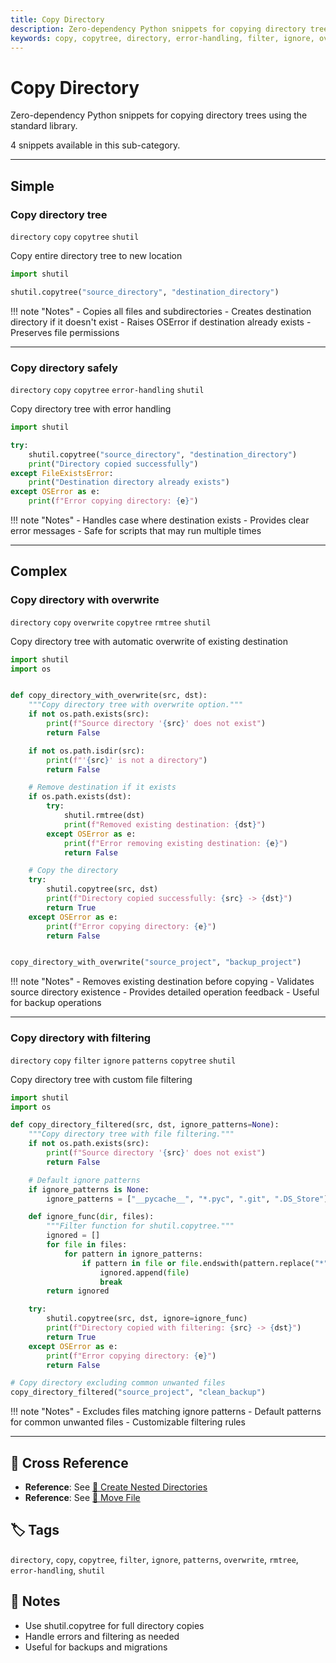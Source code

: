 ```yaml
---
title: Copy Directory
description: Zero-dependency Python snippets for copying directory trees using the standard library.
keywords: copy, copytree, directory, error-handling, filter, ignore, overwrite, patterns, rmtree, shutil
---
```


# Copy Directory

Zero-dependency Python snippets for copying directory trees using the standard library.

4 snippets available in this sub-category.

---

## Simple

###  Copy directory tree

`directory` `copy` `copytree` `shutil`

Copy entire directory tree to new location

```python
import shutil

shutil.copytree("source_directory", "destination_directory")
```

!!! note "Notes"
    - Copies all files and subdirectories
    - Creates destination directory if it doesn't exist
    - Raises OSError if destination already exists
    - Preserves file permissions

<hr class="snippet-divider">

### Copy directory safely

`directory` `copy` `copytree` `error-handling` `shutil`

Copy directory tree with error handling

```python
import shutil

try:
    shutil.copytree("source_directory", "destination_directory")
    print("Directory copied successfully")
except FileExistsError:
    print("Destination directory already exists")
except OSError as e:
    print(f"Error copying directory: {e}")
```

!!! note "Notes"
    - Handles case where destination exists
    - Provides clear error messages
    - Safe for scripts that may run multiple times

<hr class="snippet-divider">

## Complex

###  Copy directory with overwrite

`directory` `copy` `overwrite` `copytree` `rmtree` `shutil`

Copy directory tree with automatic overwrite of existing destination

```python
import shutil
import os


def copy_directory_with_overwrite(src, dst):
    """Copy directory tree with overwrite option."""
    if not os.path.exists(src):
        print(f"Source directory '{src}' does not exist")
        return False

    if not os.path.isdir(src):
        print(f"'{src}' is not a directory")
        return False

    # Remove destination if it exists
    if os.path.exists(dst):
        try:
            shutil.rmtree(dst)
            print(f"Removed existing destination: {dst}")
        except OSError as e:
            print(f"Error removing existing destination: {e}")
            return False

    # Copy the directory
    try:
        shutil.copytree(src, dst)
        print(f"Directory copied successfully: {src} -> {dst}")
        return True
    except OSError as e:
        print(f"Error copying directory: {e}")
        return False


copy_directory_with_overwrite("source_project", "backup_project")
```

!!! note "Notes"
    - Removes existing destination before copying
    - Validates source directory existence
    - Provides detailed operation feedback
    - Useful for backup operations

<hr class="snippet-divider">

### Copy directory with filtering

`directory` `copy` `filter` `ignore` `patterns` `copytree` `shutil`

Copy directory tree with custom file filtering

```python
import shutil
import os

def copy_directory_filtered(src, dst, ignore_patterns=None):
    """Copy directory tree with file filtering."""
    if not os.path.exists(src):
        print(f"Source directory '{src}' does not exist")
        return False

    # Default ignore patterns
    if ignore_patterns is None:
        ignore_patterns = ["__pycache__", "*.pyc", ".git", ".DS_Store"]

    def ignore_func(dir, files):
        """Filter function for shutil.copytree."""
        ignored = []
        for file in files:
            for pattern in ignore_patterns:
                if pattern in file or file.endswith(pattern.replace("*", "")):
                    ignored.append(file)
                    break
        return ignored

    try:
        shutil.copytree(src, dst, ignore=ignore_func)
        print(f"Directory copied with filtering: {src} -> {dst}")
        return True
    except OSError as e:
        print(f"Error copying directory: {e}")
        return False

# Copy directory excluding common unwanted files
copy_directory_filtered("source_project", "clean_backup")
```

!!! note "Notes"
    - Excludes files matching ignore patterns
    - Default patterns for common unwanted files
    - Customizable filtering rules

<hr class="snippet-divider">

## 🔗 Cross Reference

- **Reference**: See [📂 Create Nested Directories](create_nested_directories.md)
- **Reference**: See [📂 Move File](move_file.md)

## 🏷️ Tags

`directory`, `copy`, `copytree`, `filter`, `ignore`, `patterns`, `overwrite`, `rmtree`, `error-handling`, `shutil`

## 📝 Notes
- Use shutil.copytree for full directory copies
- Handle errors and filtering as needed
- Useful for backups and migrations
